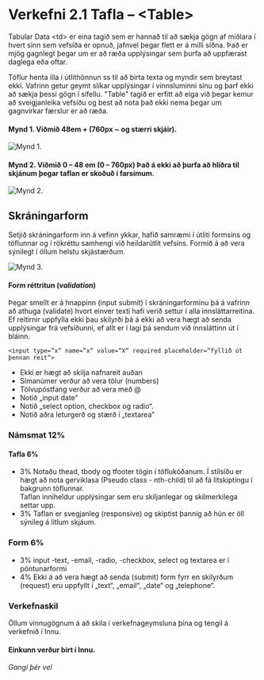 # Verkefni 2.1 Tafla – &lt;Table> 

Tabular Data &lt;td> er eina tagið sem er hannað til að sækja gögn af miðlara í hvert sinn sem vefsíða er opnuð, jafnvel þegar flett er á milli síðna. Það er mjög gagnlegt þegar um er að ræða upplýsingar sem þurfa að uppfærast daglega eða oftar.

Töflur henta illa í útlithönnun ss til að birta texta og myndir sem breytast ekki. Vafrinn getur geymt slíkar upplýsingar í vinnsluminni sínu og þarf ekki að sækja þessi gögn í sífellu. "Table" tagið er erfitt að eiga við þegar kemur að sveigjanleika vefsíðu og best að nota það ekki nema þegar um gagnvirkar færslur er að ræða.    

#### Mynd 1. Viðmið 48em + (760px ~ og stærri skjáir).

![Mynd 1.](Námsefni-3/mynd-1.jpg)

#### Mynd 2. Viðmið 0 – 48 em (0 – 760px) Það á ekki að þurfa að hliðra til skjánum þegar taflan er skoðuð í farsímum.

![Mynd 2.](Námsefni-3/mynd-2.jpg)

## Skráningarform 

Setjið skráningarform inn á vefinn ykkar, hafið samræmi í útliti formsins og töflunnar og í rökréttu samhengi við heildarútlit vefsins.  Formið á að vera sýnilegt í öllum helstu skjástærðum. 
  
![Mynd 3.](Námsefni-3/mynd-3.jpg)

#### Form réttritun (_validation_)
Þegar smellt er á hnappinn (input submit) í skráningarforminu þá á vafrinn að athuga (validate) hvort einver texti hafi verið settur í alla innsláttarreitina. Ef reitirnir uppfylla ekki þau skilyrði þá á ekki að vera hægt að senda upplýsingar frá vefsíðunni, ef allt er í lagi þá sendum við innsláttinn út í bláinn. 

` <input type=“x“ name=“x“ value=“X“ required placeholder=“fyllið út þennan reit“> `

* Ekki er hægt að skilja nafnareit auðan 		
* Símanúmer verður að vera tölur (numbers)
* Tölvupóstfang verður að vera með @	      	
* Notið „input date“
* Notið „select option, checkbox og radio“. 	
* Notið aðra leturgerð og stærð í „textarea“

### Námsmat 12%

#### Tafla 6%
* 3% 	Notaðu thead, tbody og tfooter tögin í töflukóðanum. Í stílsíðu er hægt að nota gerviklasa (Pseudo class - nth-child) til að fá litskiptingu í bakgrunn töflunnar.  
Taflan inniheldur upplýsingar sem eru skiljanlegar og skilmerkilega settar upp.
* 3% 	Taflan er svegjanleg (responsive) og skiptist þannig að hún er öll sýnileg
á litlum skjáum.
### Form 6%
* 3%	input -text, -email, -radio, -checkbox, select og textarea er í pöntunarformi 
* 4%	Ekki á að vera hægt að senda (submit) form fyrr en skilyrðum (request)  eru uppfyllt í „text“, „email“, „date“ og „telephone“.

### Verkefnaskil

Öllum vinnugögnum á að skila í verkefnageymsluna þína og tengil á verkefnið í Innu.

#### Einkunn verður birt í Innu.

_Gangi þér vel_


